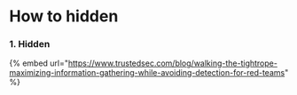 # How to hidden

### 1. **Hidden**

{% embed url="https://www.trustedsec.com/blog/walking-the-tightrope-maximizing-information-gathering-while-avoiding-detection-for-red-teams" %}
